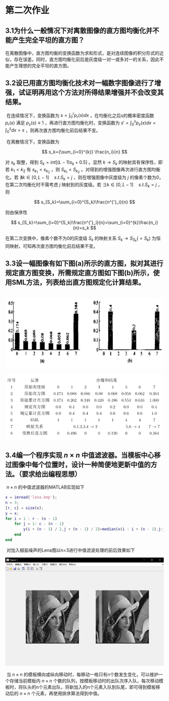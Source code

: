 # 第二次作业

## 3.1为什么一般情况下对离散图像的直方图均衡化并不能产生完全平坦的直方图？

​	在离散图像中，直方图均衡的变换函数为求和形式，是对连续图像的积分形式的近似，存在误差。同时，直方图均衡化前后是灰度级一对一或多对一的关系，因此不能产生理想的完全平坦的直方图。

## 3.2设已用直方图均衡化技术对一幅数字图像进行了增强，试证明再用这个方法对所得结果增强并不会改变其结果。

​	在连续情况下，变换函数为 $s=\int_{0}^{r}p_r(x)dx$ ，在均衡化之后s的概率密度函数 $p_r(s)$ 满足 $p_s(s)\equiv 1$ ，再进行直方图均衡化时，变换函数为 $s'=\int_{0}^{s}p_s(x)dx=\int_{0}^{s}dx=s$ ，则再次直方图均衡化前后结果不变。

​	在离散情况下，变换函数为

$$
s_k={\sum_{i=0}^{k}} \frac{n_i}{n}
$$

对 $s_k$ 取整，得到 $S_k=int[(L-1)s_k+0.5]$ 。显然 $k\to S_k$ 的映射具有保序性，即若 $k_1 < k_2$ 有  $s_{k_1} < s_{k_2}$ ，则 $S_{k_1} < S_{k_2}$ 。对得到的增强图像再次进行直方图均衡化。若 $\nexists k\in [0,L-1] \quad s.t.S_k=j$ ，则在增强图像中灰度级为 $j$ 的像素个数为0，在第二次均衡化时不需考虑 $j$ 映射到的灰度级。若 $\exists k\in [0,L-1] \quad s.t.S_k=j$ ，则 

$$
s_{S_k}=\sum_{i=0}^{S_k}\frac{n^{'}_i}{n}
$$ 

则由保序性 

$$
s_{S_k}=\sum_{i=0}^{S_k}\frac{n^{'}_i}{n}=\sum_{i=0}^{k}\frac{n_i}{n}=s_k
$$ 

在第二次变换中，像素个数不为0的灰度级 $S_k$ 的映射关系 $S_k \to S_{S_k}(=S_k)$ 为恒同映射，可知再次直方图均衡化前后结果不变。

## 3.3设一幅图像有如下图(a)所示的直方图，拟对其进行规定直方图变换，所需规定直方图如下图(b)所示，使用SML方法，列表给出直方图规定化计算结果。

​	![3.3](3.3.jpg)

![image-20220316194307125](table.png)

## 3.4编一个程序实现 $n \times n$ 中值滤波器。当模板中心移过图像中每个位置时，设计一种简便地更新中值的方法。（要求给出编程思想）

​	$n \times n$ 的中值滤波器的MATLAB实现如下

```matlab
x = imread('lena.bmp');
n = 3;
[r, c] = size(x);
y = x;
for i = 1 : r - (n - 1)  
    for j = 1: c - (n - 1)  
        y(i + (n - 1) / 2,j + (n - 1) / 2)=median(x(i : i + (n - 1),j:j + (n - 1)),'all'); 
    end  
end 

```

​	对加入椒盐噪声的Lena图以n=3进行中值滤波处理的前后效果如下

![image-20220316204345538](3.4.png)

​	当 $n \times n$ 的模板横向或纵向移动时，每移动一格只有n个数发生变化，可以维护一个存储当前模板内 $n \times n$ 个数的队列，按模板移动时的出队次序入队，每次移动模板时，将队头的n个元素出队，将新加入的n个元素入队到队尾，即可得到模板移动后的 $n \times n$ 个元素，再使用排序算法得到中值。

